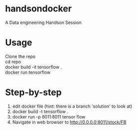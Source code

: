 # handsondocker
A Data engineering Handson Session<br /> 
# Usage<br />
Clone the repo<br />
cd repo<br />
docker build -it tensorflow .<br />
docker run tensorflow<br />
# Step-by-step
1) edit docker file (hint: there is a branch 'solution' to look at)
2) docker build -t tensorflow .
3) docker run -p 8011:8011 tensor flow
4) Navigate in web browser to http://0.0.0.0:8011/stock/FB

